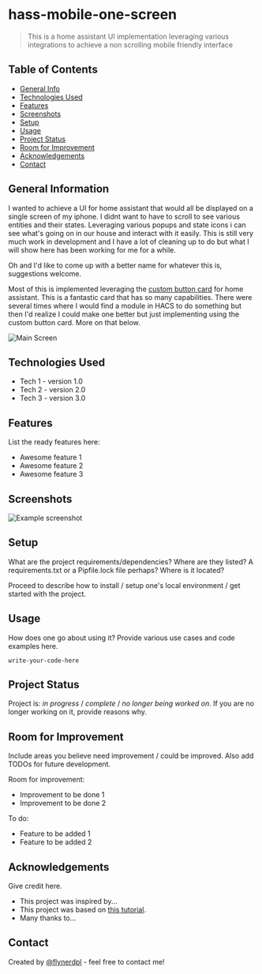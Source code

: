 # hass-mobile-one-screen
> This is a home assistant UI implementation leveraging various integrations to achieve a non scrolling mobile friendly interface

## Table of Contents
* [General Info](#general-information)
* [Technologies Used](#technologies-used)
* [Features](#features)
* [Screenshots](#screenshots)
* [Setup](#setup)
* [Usage](#usage)
* [Project Status](#project-status)
* [Room for Improvement](#room-for-improvement)
* [Acknowledgements](#acknowledgements)
* [Contact](#contact)
<!-- * [License](#license) -->


## General Information
I wanted to achieve a UI for home assistant that would all be displayed on a single screen of my iphone.  I didnt want to have to scroll to see various entities and their states.  Leveraging various popups and state icons i can see what's going on in our house and interact with it easily.  This is still very much work in development and I have a lot of cleaning up to do but what I will show here has been working for me for a while.  

Oh and I'd like to come up with a better name for whatever this is, suggestions welcome.

Most of this is implemented leveraging the [custom button card](https://github.com/custom-cards/button-card) for home assistant.  This is a fantastic card that has so many capabilities.  There were several times where I would find a module in HACS to do something but then I'd realize I could make one better but just implementing using the custom button card.   More on that below. 

![Main Screen](./readme_images/mainscreen.png|width=384)

## Technologies Used
- Tech 1 - version 1.0
- Tech 2 - version 2.0
- Tech 3 - version 3.0


## Features
List the ready features here:
- Awesome feature 1
- Awesome feature 2
- Awesome feature 3


## Screenshots
![Example screenshot](./img/screenshot.png)
<!-- If you have screenshots you'd like to share, include them here. -->


## Setup
What are the project requirements/dependencies? Where are they listed? A requirements.txt or a Pipfile.lock file perhaps? Where is it located?

Proceed to describe how to install / setup one's local environment / get started with the project.


## Usage
How does one go about using it?
Provide various use cases and code examples here.

`write-your-code-here`


## Project Status
Project is: _in progress_ / _complete_ / _no longer being worked on_. If you are no longer working on it, provide reasons why.


## Room for Improvement
Include areas you believe need improvement / could be improved. Also add TODOs for future development.

Room for improvement:
- Improvement to be done 1
- Improvement to be done 2

To do:
- Feature to be added 1
- Feature to be added 2


## Acknowledgements
Give credit here.
- This project was inspired by...
- This project was based on [this tutorial](https://www.example.com).
- Many thanks to...


## Contact
Created by [@flynerdpl](https://www.flynerd.pl/) - feel free to contact me!


<!-- Optional -->
<!-- ## License -->
<!-- This project is open source and available under the [... License](). -->

<!-- You don't have to include all sections - just the one's relevant to your project -->
